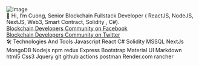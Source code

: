 ![image](https://github.com/user-attachments/assets/388f6d7f-8aa8-415e-8592-821be8f2eb5f)
<br/>
👋 Hi, I’m Cuong, Senior Blockchain Fullstack Developer ( ReactJS, NodeJS, NextJS, Web3, Smart Contract, Solidity , C#).
<br>
<a href= "https://www.facebook.com/groups/472466255804401"> Blockchain Developers Community on Facebook</a>
<br>
<a href= "https://x.com/i/communities/1694975088091861038"> Blockchain Developers Community on Twitter</a>
<br>
🛠️ Technologies And Tools
Javascript React C# Solidity MSSQL NextJs MongoDB Nodejs npm redux Express Bootstrap Material UI Markdown html5 Css3 Jquery git github actions postman Render.com rancher
